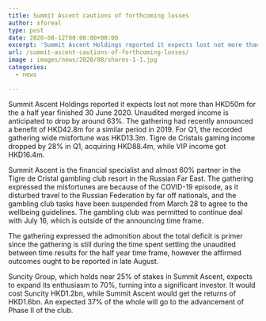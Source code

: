 ```yaml
---
title: Summit Ascent cautions of forthcoming losses
author: xforeal 
type: post
date: 2020-08-12T00:00:00+00:00
excerpt: 'Summit Ascent Holdings reported it expects lost not more than HKD50m for the a half year finished 30 June 2020 '
url: /summit-ascent-cautions-of-forthcoming-losses/
image : images/news/2020/08/shares-1-1.jpg
categories:
  - news

---
```

Summit Ascent Holdings reported it expects lost not more than HKD50m for the a half year finished 30 June 2020. Unaudited merged income is anticipated to drop by around 63&percnt;. The gathering had recently announced a benefit of HKD42.8m for a similar period in 2019. For Q1, the recorded gathering wide misfortune was HKD13.3m. Tigre de Cristals gaming income dropped by 28&percnt; in Q1, acquiring HKD88.4m, while VIP income got HKD16.4m. 

Summit Ascent is the financial specialist and almost 60&percnt; partner in the Tigre de Cristal gambling club resort in the Russian Far East. The gathering expressed the misfortunes are because of the COVID-19 episode, as it disturbed travel to the Russian Federation by far off nationals, and the gambling club tasks have been suspended from March 28 to agree to the wellbeing guidelines. The gambling club was permitted to continue deal with July 16, which is outside of the announcing time frame. 

The gathering expressed the admonition about the total deficit is primer since the gathering is still during the time spent settling the unaudited between time results for the half year time frame, however the affirmed outcomes ought to be reported in late August. 

Suncity Group, which holds near 25&percnt; of stakes in Summit Ascent, expects to expand its enthusiasm to 70&percnt;, turning into a significant investor. It would cost Suncity HKD1.2bn, while Summit Ascent would get the returns of HKD1.6bn. An expected 37&percnt; of the whole will go to the advancement of Phase II of the club.